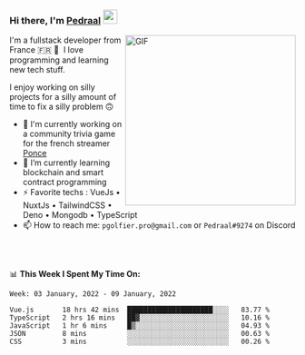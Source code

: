 ### Hi there, I'm <a href="https://pedraal.dev" target="_blank">Pedraal</a> <img src="https://media.giphy.com/media/hvRJCLFzcasrR4ia7z/giphy.gif" width="25px">
<img align="right" alt="GIF" src="https://pedraal.dev/avatar.png" width="300" height="300" />

I'm a fullstack developer from France 🇫🇷 🥖 &nbsp;I love programming and learning new
tech stuff.

I enjoy working on silly projects for a silly amount of time to fix a silly problem 🙃

- 🔭  I'm currently working on a community trivia game for the french streamer <a href="https://twitch.tv/ponce" target="_blank">Ponce</a>
- 🌱 I’m currently learning blockchain and smart contract programming
- ⚡ Favorite techs : VueJs &bull; NuxtJs &bull; TailwindCSS &bull; Deno &bull; Mongodb &bull; TypeScript
- 📫 How to reach me: `pgolfier.pro@gmail.com` or `Pedraal#9274` on Discord

<br>
<br>

📊 **This Week I Spent My Time On:**
<!--START_SECTION:waka-->
```text
Week: 03 January, 2022 - 09 January, 2022

Vue.js       18 hrs 42 mins  █████████████████████░░░░   83.77 % 
TypeScript   2 hrs 16 mins   ██▓░░░░░░░░░░░░░░░░░░░░░░   10.16 % 
JavaScript   1 hr 6 mins     █▒░░░░░░░░░░░░░░░░░░░░░░░   04.93 % 
JSON         8 mins          ░░░░░░░░░░░░░░░░░░░░░░░░░   00.63 % 
CSS          3 mins          ░░░░░░░░░░░░░░░░░░░░░░░░░   00.26 % 
```
<!--END_SECTION:waka-->
